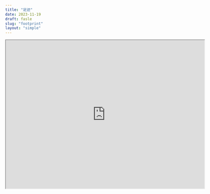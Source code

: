 ```yaml
---
title: "足迹"
date: 2023-11-19
draft: fasle
slug: "footprint"
layout: "simple"
---
```


<iframe src="https://www.google.com/maps/d/embed?mid=13ieYmvYqh0fD14VjbDgbL8Z6C2CoCmo&ehbc=2E312F&noprof=1" width="640" height="480"></iframe>